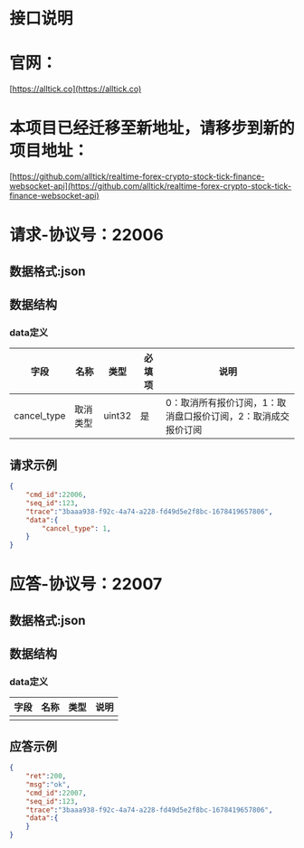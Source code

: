 # 接口说明

# 官网：
[https://alltick.co](https://alltick.co)
# 本项目已经迁移至新地址，请移步到新的项目地址：
[https://github.com/alltick/realtime-forex-crypto-stock-tick-finance-websocket-api](https://github.com/alltick/realtime-forex-crypto-stock-tick-finance-websocket-api)

# 请求-协议号：22006
## 数据格式:json
## 数据结构
### data定义
| 字段        | 名称     | 类型   | 必填项 | 说明                                                         |
| ----------- | -------- | ------ | ------ | ------------------------------------------------------------ |
| cancel_type | 取消类型 | uint32 | 是     | 0：取消所有报价订阅，1：取消盘口报价订阅，2：取消成交报价订阅 |
## 请求示例
```json
{
    "cmd_id":22006,
    "seq_id":123,
    "trace":"3baaa938-f92c-4a74-a228-fd49d5e2f8bc-1678419657806",
    "data":{
        "cancel_type": 1,
    }
}
```
# 应答-协议号：22007
## 数据格式:json
## 数据结构
### data定义
| 字段 | 名称 | 类型 | 说明 |
| --- | --- |  ---  | --- |
|  |  |    |  |
## 应答示例
```json
{
    "ret":200,
    "msg":"ok",
    "cmd_id":22007,
    "seq_id":123,
    "trace":"3baaa938-f92c-4a74-a228-fd49d5e2f8bc-1678419657806",
    "data":{
    }    
}
```
